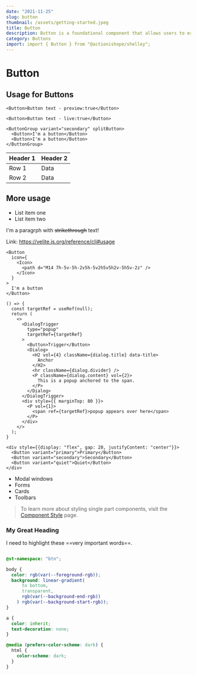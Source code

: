```yaml
---
date: "2021-11-25"
slug: button
thumbnail: /assets/getting-started.jpeg
title: Button
description: Button is a foundational component that allows users to execute actions such as submitting forms, starting processes, or changing settings, translating user intentions into actions within an application. 🚀🎉
category: Buttons
import: import { Button } from "@actionishope/shelley";
---
```



# Button


## Usage for Buttons

```jsx{preview:true}
<Button>Button text - preview:true</Button>
```

```jsx{live:true,twoCol:true}
<Button>Button text - live:true</Button>
```

```{preview:true}
<ButtonGroup variant="secondary" splitButton>
  <Button>I'm a button</Button>
  <Button>I'm a button</Button>
</ButtonGroup>
```

| Header 1 | Header 2 |
|----------|----------|
| Row 1    | Data     |
| Row 2    | Data     |

## More usage

- List item one
- List item two


I'm a paragrph with ~~strikethrough~~ text!

Link: https://velite.js.org/reference/cli#usage 


```jsx{live:true,twoCol:true}
<Button
  icon={
    <Icon>
      <path d="M14 7h-5v-5h-2v5h-5v2h5v5h2v-5h5v-2z" />
    </Icon>
  }
>
  I'm a button
</Button>
```

```jsx{live:true,twoCol:true}
() => {
  const targetRef = useRef(null);
  return (
    <>
      <DialogTrigger
        type="popup"
        targetRef={targetRef}
      >
        <Button>Trigger</Button>
        <Dialog>
          <H2 vol={4} className={dialog.title} data-title>
            Anchor
          </H2>
          <hr className={dialog.divider} />
          <P className={dialog.content} vol={2}>
            This is a popup anchored to the span.
          </P>
        </Dialog>
      </DialogTrigger>
      <div style={{ marginTop: 80 }}>
        <P vol={1}>
          <span ref={targetRef}>popup appears over here</span>
        </P>
      </div>
    </>
  );
}
```

```jsx{live:true,twoCol:true}
<div style={{display: "flex", gap: 20, justifyContent: "center"}}>
  <Button variant="primary">Primary</Button>
  <Button variant="secondary">Secondary</Button>
  <Button variant="quiet">Quiet</Button>
</div>
```

- Modal windows
- Forms
- Cards
- Toolbars

> To learn more about styling single part components, visit the
> [Component Style](/docs/styled-system/component-style#styling-single-part-components)
> page.

### My Great Heading

I need to highlight these ==very important words==.

```css

@st-namespace: "btn";

body {
  color: rgb(var(--foreground-rgb));
  background: linear-gradient(
      to bottom,
      transparent,
      rgb(var(--background-end-rgb))
    ) rgb(var(--background-start-rgb));
}

a {
  color: inherit;
  text-decoration: none;
}

@media (prefers-color-scheme: dark) {
  html {
    color-scheme: dark;
  }
}
```
